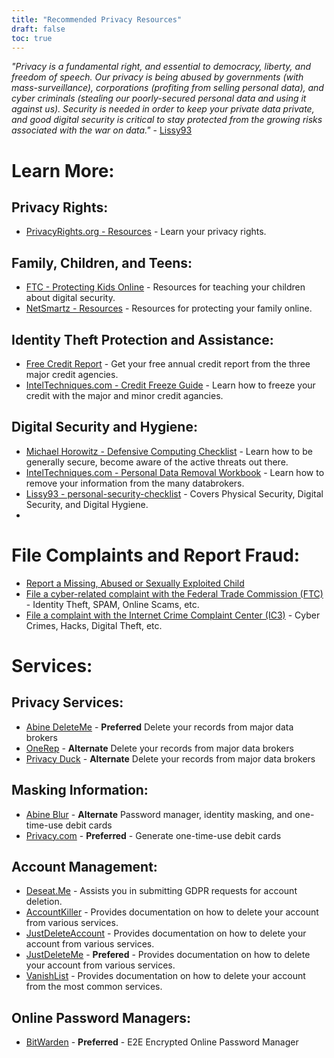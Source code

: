 ```yaml
---
title: "Recommended Privacy Resources"
draft: false
toc: true
---
```


*"Privacy is a fundamental right, and essential to democracy, liberty, and freedom of speech. Our privacy is being abused by governments (with mass-surveillance), corporations (profiting from selling personal data), and cyber criminals (stealing our poorly-secured personal data and using it against us). Security is needed in order to keep your private data private, and good digital security is critical to stay protected from the growing risks associated with the war on data."* - [Lissy93](https://github.com/Lissy93/personal-security-checklist/blob/master/0_Why_It_Matters.md)

# Learn More:
## Privacy Rights:
- [PrivacyRights.org - Resources](https://privacyrights.org/resources) - Learn your privacy rights.

## Family, Children, and Teens:
- [FTC - Protecting Kids Online](https://www.consumer.ftc.gov/topics/protecting-kids-online) - Resources for teaching your children about digital security.
- [NetSmartz - Resources](https://www.missingkids.org/netsmartz/resources) - Resources for protecting your family online.

## Identity Theft Protection and Assistance:
- [Free Credit Report](https://www.annualcreditreport.com/index.action) - Get your free annual credit report from the three major credit agencies.
- [IntelTechniques.com - Credit Freeze Guide](https://inteltechniques.com/data/workbook.pdf) - Learn how to freeze your credit with the major and minor credit agancies.

## Digital Security and Hygiene:
- [Michael Horowitz - Defensive Computing Checklist](https://defensivecomputingchecklist.com/) - Learn how to be generally secure, become aware of the active threats out there.
- [IntelTechniques.com - Personal Data Removal Workbook](https://inteltechniques.com/data/workbook.pdf) - Learn how to remove your information from the many databrokers.
- [Lissy93 - personal-security-checklist](https://github.com/Lissy93/personal-security-checklist) - Covers Physical Security, Digital Security, and Digital Hygiene.
- 
# File Complaints and Report Fraud:
- [Report a Missing, Abused or Sexually Exploited Child](http://www.missingkids.com/Report)
- [File a cyber-related complaint with the Federal Trade Commission (FTC)](https://www.ftccomplaintassistant.gov/#&panel1-1) - Identity Theft, SPAM, Online Scams, etc.
- [File a complaint with the Internet Crime Complaint Center (IC3)](https://complaint.ic3.gov/default.aspx?) - Cyber Crimes, Hacks, Digital Theft, etc.

# Services:
## Privacy Services:
- [Abine DeleteMe](https://joindeleteme.com/refer?coupon=RFR-40867-7DWHR4) - **Preferred** Delete your records from major data brokers
- [OneRep](https://onerep.com) - **Alternate** Delete your records from major data brokers
- [Privacy Duck](https://www.privacyduck.com/) - **Alternate** Delete your records from major data brokers

## Masking Information:
- [Abine Blur](https://dnt.abine.com/#/ref_register/pC8ZbvQtt) - **Alternate** Password manager, identity masking, and one-time-use debit cards
- [Privacy.com](https://privacy.com/join/SU86Y) - **Preferred** - Generate one-time-use debit cards

## Account Management:
- [Deseat.Me](https://app.deseat.me) - Assists you in submitting GDPR requests for account deletion.
- [AccountKiller](https://www.accountkiller.com/en) - Provides documentation on how to delete your account from various services.
- [JustDeleteAccount](https://www.justdeleteaccount.com/) - Provides documentation on how to delete your account from various services.
- [JustDeleteMe](https://justdeleteme.xyz/) - **Prefered** - Provides documentation on how to delete your account from various services.
- [VanishList](https://vanishlist.ml/) - Provides documentation on how to delete your account from the most common services.
  
## Online Password Managers:
- [BitWarden](bitwarden.com) - **Preferred** - E2E Encrypted Online Password Manager 



